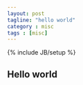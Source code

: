 ```yaml
---
layout: post
tagline: "hello world"
category : misc
tags : [misc]
---
```

{% include JB/setup %}

## Hello world